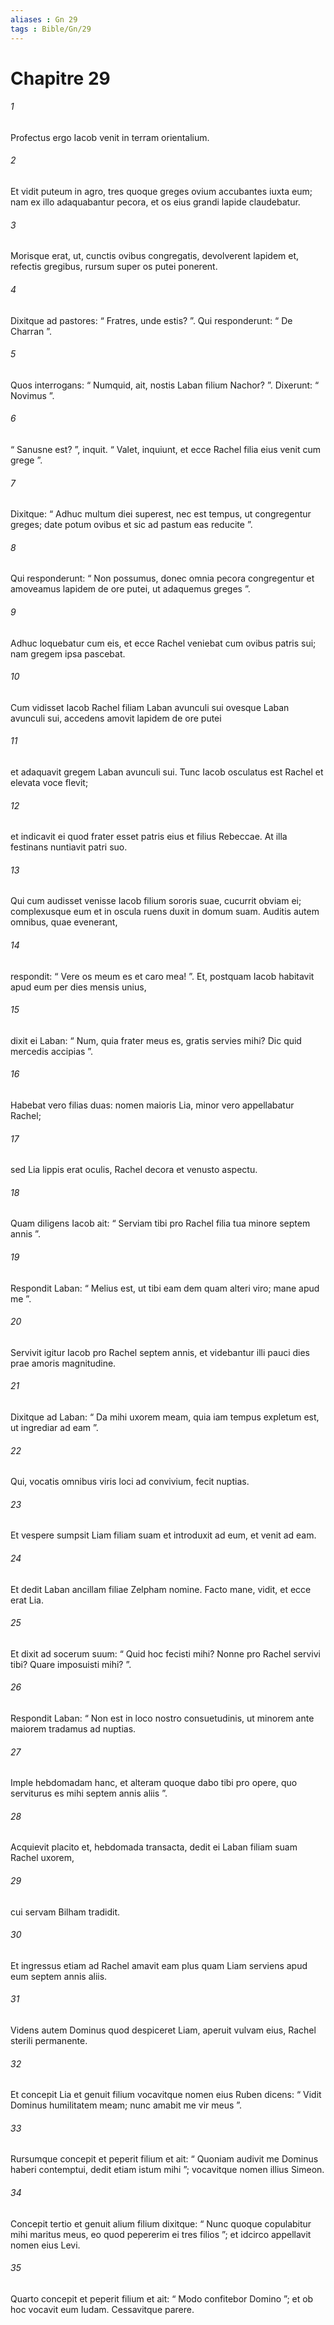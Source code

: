 ```yaml
---
aliases : Gn 29
tags : Bible/Gn/29
---
```


# Chapitre 29

###### 1
Profectus ergo Iacob venit in terram orientalium. 
###### 2
Et vidit puteum in agro, tres quoque greges ovium accubantes iuxta eum; nam ex illo adaquabantur pecora, et os eius grandi lapide claudebatur. 
###### 3
Morisque erat, ut, cunctis ovibus congregatis, devolverent lapidem et, refectis gregibus, rursum super os putei ponerent.
###### 4
Dixitque ad pastores: “ Fratres, unde estis? ”. Qui responderunt: “ De Charran ”. 
###### 5
Quos interrogans: “ Numquid, ait, nostis Laban filium Nachor? ”. Dixerunt: “ Novimus ”. 
###### 6
“ Sanusne est? ”, inquit. “ Valet, inquiunt, et ecce Rachel filia eius venit cum grege ”. 
###### 7
Dixitque: “ Adhuc multum diei superest, nec est tempus, ut congregentur greges; date potum ovibus et sic ad pastum eas reducite ”. 
###### 8
Qui responderunt: “ Non possumus, donec omnia pecora congregentur et amoveamus lapidem de ore putei, ut adaquemus greges ”.
###### 9
Adhuc loquebatur cum eis, et ecce Rachel veniebat cum ovibus patris sui; nam gregem ipsa pascebat. 
###### 10
Cum vidisset Iacob Rachel filiam Laban avunculi sui ovesque Laban avunculi sui, accedens amovit lapidem de ore putei 
###### 11
et adaquavit gregem Laban avunculi sui. Tunc Iacob osculatus est Rachel et elevata voce flevit; 
###### 12
et indicavit ei quod frater esset patris eius et filius Rebeccae. At illa festinans nuntiavit patri suo.
###### 13
Qui cum audisset venisse Iacob filium sororis suae, cucurrit obviam ei; complexusque eum et in oscula ruens duxit in domum suam. Auditis autem omnibus, quae evenerant, 
###### 14
respondit: “ Vere os meum es et caro mea! ”. Et, postquam Iacob habitavit apud eum per dies mensis unius, 
###### 15
dixit ei Laban: “ Num, quia frater meus es, gratis servies mihi? Dic quid mercedis accipias ”. 
###### 16
Habebat vero filias duas: nomen maioris Lia, minor vero appellabatur Rachel; 
###### 17
sed Lia lippis erat oculis, Rachel decora et venusto aspectu. 
###### 18
Quam diligens Iacob ait: “ Serviam tibi pro Rachel filia tua minore septem annis ”. 
###### 19
Respondit Laban: “ Melius est, ut tibi eam dem quam alteri viro; mane apud me ”.
###### 20
Servivit igitur Iacob pro Rachel septem annis, et videbantur illi pauci dies prae amoris magnitudine. 
###### 21
Dixitque ad Laban: “ Da mihi uxorem meam, quia iam tempus expletum est, ut ingrediar ad eam ”. 
###### 22
Qui, vocatis omnibus viris loci ad convivium, fecit nuptias. 
###### 23
Et vespere sumpsit Liam filiam suam et introduxit ad eum, et venit ad eam. 
###### 24
Et dedit Laban ancillam filiae Zelpham nomine. Facto mane, vidit, et ecce erat Lia. 
###### 25
Et dixit ad socerum suum: “ Quid hoc fecisti mihi? Nonne pro Rachel servivi tibi? Quare imposuisti mihi? ”. 
###### 26
Respondit Laban: “ Non est in loco nostro consuetudinis, ut minorem ante maiorem tradamus ad nuptias. 
###### 27
Imple hebdomadam hanc, et alteram quoque dabo tibi pro opere, quo serviturus es mihi septem annis aliis ”.
###### 28
Acquievit placito et, hebdomada transacta, dedit ei Laban filiam suam Rachel uxorem, 
###### 29
cui servam Bilham tradidit. 
###### 30
Et ingressus etiam ad Rachel amavit eam plus quam Liam serviens apud eum septem annis aliis.
###### 31
Videns autem Dominus quod despiceret Liam, aperuit vulvam eius, Rachel sterili permanente. 
###### 32
Et concepit Lia et genuit filium vocavitque nomen eius Ruben dicens: “ Vidit Dominus humilitatem meam; nunc amabit me vir meus ”.
###### 33
Rursumque concepit et peperit filium et ait: “ Quoniam audivit me Dominus haberi contemptui, dedit etiam istum mihi ”; vocavitque nomen illius Simeon.
###### 34
Concepit tertio et genuit alium filium dixitque: “ Nunc quoque copulabitur mihi maritus meus, eo quod pepererim ei tres filios ”; et idcirco appellavit nomen eius Levi.
###### 35
Quarto concepit et peperit filium et ait: “ Modo confitebor Domino ”; et ob hoc vocavit eum Iudam. Cessavitque parere.
